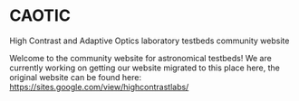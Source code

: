 # CAOTIC
High Contrast and Adaptive Optics laboratory testbeds community website

Welcome to the community website for astronomical testbeds! We are currently working on getting our 
website migrated to this place here, the original website can be found here:  
https://sites.google.com/view/highcontrastlabs/
